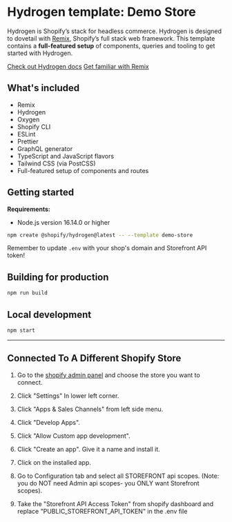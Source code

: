 # Hydrogen template: Demo Store

Hydrogen is Shopify’s stack for headless commerce. Hydrogen is designed to dovetail with [Remix](https://remix.run/), Shopify’s full stack web framework. This template contains a **full-featured setup** of components, queries and tooling to get started with Hydrogen.

[Check out Hydrogen docs](https://shopify.dev/custom-storefronts/hydrogen)
[Get familiar with Remix](https://remix.run/docs/en/v1)

## What's included

- Remix
- Hydrogen
- Oxygen
- Shopify CLI
- ESLint
- Prettier
- GraphQL generator
- TypeScript and JavaScript flavors
- Tailwind CSS (via PostCSS)
- Full-featured setup of components and routes

## Getting started

**Requirements:**

- Node.js version 16.14.0 or higher

```bash
npm create @shopify/hydrogen@latest -- --template demo-store
```

Remember to update `.env` with your shop's domain and Storefront API token!

## Building for production

```bash
npm run build
```

## Local development

```bash
npm start
```

---

## Connected To A Different Shopify Store

1. Go to the [shopify admin panel](https://admin.shopify.com/store) and choose the store you want to connect.

2. Click "Settings" In lower left corner.

3. Click "Apps & Sales Channels" from left side menu.

4. Click "Develop Apps".

5. Click "Allow Custom app development".

5. Click "Create an app". Give it a name and install it.

6. Click on the installed app.

7. Go to Configuration tab and select all STOREFRONT api scopes. (Note: you do NOT need Admin api scopes- you ONLY want Storefront scopes).

8. Take the "Storefront API Access Token" from shopify dashboard and replace "PUBLIC_STOREFRONT_API_TOKEN" in the .env file
